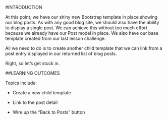 #INTRODUCTION

At this point, we have our shiny new Bootstrap template in place showing our blog posts. As with any good blog site, we should also have the ability to display a single post. We can achieve this without too much effort because we already have our Post model in place. We also have our base template created from our last lesson challenge.

All we need to do is to create another child template that we can link from a post entry displayed in our returned list of blog posts.

Right, so let’s get stuck in.

##LEARNING OUTCOMES

Topics include:

* Create a new child template

* Link to the post detail

* Wire up the “Back to Posts” button